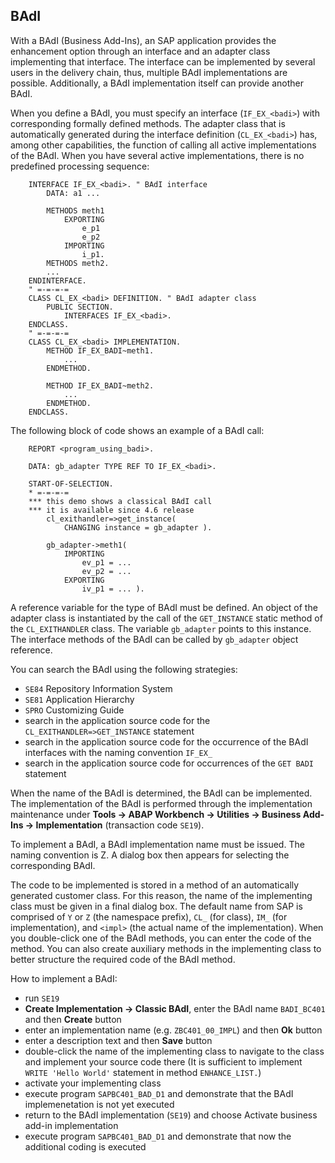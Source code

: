 ## BAdI

With a BAdI (Business Add-Ins), an SAP application provides the enhancement option through an interface and an adapter class implementing that interface. The interface can be implemented by several users in the delivery chain, thus, multiple BAdI implementations are possible. Additionally, a BAdI implementation itself can provide another BAdI.

When you define a BAdI, you must specify an interface (`IF_EX_<badi>`) with corresponding formally defined methods. The adapter class that is automatically generated during the interface definition (`CL_EX_<badi>`) has, among other capabilities, the function of calling all active implementations of the BAdI. When you have several active implementations, there is no predefined processing sequence:
```ABAP
	INTERFACE IF_EX_<badi>. " BAdI interface
		DATA: a1 ...

		METHODS meth1
			EXPORTING
				e_p1
				e_p2
			IMPORTING
				i_p1.
		METHODS meth2. 
		...
	ENDINTERFACE.
	" =-=-=-=
	CLASS CL_EX_<badi> DEFINITION. " BAdI adapter class
		PUBLIC SECTION.
			INTERFACES IF_EX_<badi>.
	ENDCLASS.
	" =-=-=-=
	CLASS CL_EX_<badi> IMPLEMENTATION.
		METHOD IF_EX_BADI~meth1.
			...
		ENDMETHOD.

		METHOD IF_EX_BADI~meth2.
			...
		ENDMETHOD.
	ENDCLASS.
```

The following block of code shows an example of a BAdI call:
```ABAP
	REPORT <program_using_badi>.

	DATA: gb_adapter TYPE REF TO IF_EX_<badi>.

	START-OF-SELECTION.
	* =-=-=-=
	*** this demo shows a classical BAdI call
	*** it is available since 4.6 release
		cl_exithandler=>get_instance( 
			CHANGING instance = gb_adapter ).

		gb_adapter->meth1( 
			IMPORTING
				ev_p1 = ... 
				ev_p2 = ...
			EXPORTING
				iv_p1 = ... ).
```

A reference variable for the type of BAdI must be defined. An object of the adapter class is instantiated by the call of the `GET_INSTANCE` static method of the `CL_EXITHANDLER` class. The variable `gb_adapter` points to this instance. The interface methods of the BAdI can be called by `gb_adapter` object reference.

You can search the BAdI using the following strategies:
* `SE84` Repository Information System
* `SE81` Application Hierarchy
* `SPRO` Customizing Guide
* search in the application source code for the `CL_EXITHANDLER=>GET_INSTANCE` statement
* search in the application source code for the occurrence of the BAdI interfaces with the naming convention `IF_EX_`
* search in the application source code for occurrences of the `GET BADI` statement

When the name of the BAdI is determined, the BAdI can be implemented. The implementation of the BAdI is performed through the implementation maintenance under **Tools → ABAP Workbench → Utilities → Business Add-Ins → Implementation** (transaction code `SE19`).

To implement a BAdI, a BAdI implementation name must be issued. The naming convention is Z<impl>. A dialog box then appears for selecting the corresponding BAdI.

The code to be implemented is stored in a method of an automatically generated customer class. For this reason, the name of the implementing class must be given in a final dialog box. The default name from SAP is comprised of `Y` or `Z` (the namespace prefix), `CL_` (for class), `IM_` (for implementation), and `<impl>` (the actual name of the implementation). When you double-click one of the BAdI methods, you can enter the code of the method. You can also create auxiliary methods in the implementing class to better structure the required code of the BAdI method.

How to implement a BAdI:
* run `SE19`
* **Create Implementation → Classic BAdI**, enter the BAdI name `BADI_BC401` and then **Create** button
* enter an implementation name (e.g. `ZBC401_00_IMPL`) and then **Ok** button
* enter a description text and then **Save** button
* double-click the name of the implementing class to navigate to the class and implement your source code there (It is sufficient to implement `WRITE 'Hello World'` statement in method `ENHANCE_LIST.`)
* activate your implementing class
* execute program `SAPBC401_BAD_D1` and demonstrate that the BAdI implemenetation is not yet executed
* return to the BAdI implementation (`SE19`) and choose Activate business add-in implementation
* execute program `SAPBC401_BAD_D1` and demonstrate that now the additional coding is executed

